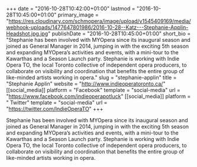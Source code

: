 +++
date = "2016-10-28T10:42:00+01:00"
lastmod = "2016-10-28T10:45:00+01:00"
primary_image = "https://res.cloudinary.com/schmopera/image/upload/v1545409169/media/webhook-uploads/1477647801986/2016-10-28--Katz---Stephanie-Applin-Headshot.jpg.jpg"
publishDate = "2016-10-28T10:45:00+01:00"
short_bio = "Stephanie has been involved with MYOpera since its inaugural season and joined as General Manager in 2014, jumping in with the exciting 5th season and expanding MYOpera’s activities and events, with a mini-tour to the Kawarthas and a Season Launch party. Stephanie is working with Indie Opera TO, the local Toronto collective of independent opera producers, to collaborate on visibility and coordination that benefits the entire group of like-minded artists working in opera."
slug = "stephanie-applin"
title = "Stephanie Applin"
website = "http://www.indieoperatoronto.ca/"
[[social_media]]
platform = "Facebook"
template = "social-media"
url = "https://www.facebook.com/indieoperapotluck"
[[social_media]]
platform = " Twitter"
template = "social-media"
url = "https://twitter.com/IndieOperaTO"
+++

Stephanie has been involved with MYOpera since its inaugural season and joined as General Manager in 2014, jumping in with the exciting 5th season and expanding MYOpera’s activities and events, with a mini-tour to the Kawarthas and a Season Launch party. Stephanie is working with Indie Opera TO, the local Toronto collective of independent opera producers, to collaborate on visibility and coordination that benefits the entire group of like-minded artists working in opera.
